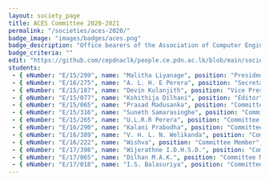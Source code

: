```yaml
---
layout: society_page
title: ACES Committee 2020-2021
permalink: "/societies/aces-2020/"
badge_image: "images/badges/aces.png"
badge_description: "Office bearers of the Association of Computer Engineering Students (ACES) for the year 2020-2021"
badge_criteria: ""
edit: "https://github.com/cepdnaclk/people.ce.pdn.ac.lk/blob/main/societies/aces-2020"
students: 
 - { eNumber: "E/15/299", name: "Malitha Liyanage", position: "President", profile_url: "/students/e15/299/", profile_image: "https://people.ce.pdn.ac.lk/images/students/e15/e15299.jpg", link: "#" }
 - { eNumber: "E/16/275", name: "A. L. H. E Perera", position: "Secretary", profile_url: "/students/e16/275/", profile_image: "https://people.ce.pdn.ac.lk/images/students/e16/e16275.jpg", link: "#" }
 - { eNumber: "E/15/187", name: "Devin Kulanjith", position: "Vice President", profile_url: "/students/e15/187/", profile_image: "https://people.ce.pdn.ac.lk/images/students/e15/e15187.jpg", link: "#" }
 - { eNumber: "E/15/077", name: "Kshithija Dilhani", position: "Editor", profile_url: "/students/e15/077/", profile_image: "https://people.ce.pdn.ac.lk/images/students/e15/e15077.jpg", link: "#" }
 - { eNumber: "E/15/065", name: "Prasad Madusanka", position: "Committee Member", profile_url: "/students/e15/065/", profile_image: "https://people.ce.pdn.ac.lk/images/students/e15/e15065.jpg", link: "#" }
 - { eNumber: "E/15/316", name: "Suneth Samarasinghe", position: "Committee Member", profile_url: "/students/e15/316/", profile_image: "https://people.ce.pdn.ac.lk/images/students/e15/e15316.jpg", link: "#" }
 - { eNumber: "E/15/265", name: "U.L.R.R Perera", position: "Committee Member", profile_url: "/students/e15/265/", profile_image: "https://people.ce.pdn.ac.lk/images/students/e15/e15265.jpg", link: "#" }
 - { eNumber: "E/16/290", name: "Kalani Prabodha", position: "Committee Member", profile_url: "/students/e16/290/", profile_image: "https://people.ce.pdn.ac.lk/images/students/e16/e16290.jpg", link: "#" }
 - { eNumber: "E/16/389", name: "V. H. L. N. Welikanda", position: "Committee Member", profile_url: "/students/e16/389/", profile_image: "https://people.ce.pdn.ac.lk/images/students/e16/e16389.jpg", link: "#" }
 - { eNumber: "E/16/222", name: "Wishva", position: "Committee Member", profile_url: "/students/e16/222/", profile_image: "https://people.ce.pdn.ac.lk/images/students/e16/e16222.jpg", link: "#" }
 - { eNumber: "E/17/398", name: "Wijerathne I.D.H.S.D.", position: "Committee Member", profile_url: "/students/e17/398/", profile_image: "https://people.ce.pdn.ac.lk/images/students/e17/e17398.jpg", link: "#" }
 - { eNumber: "E/17/065", name: "Dilhan M.A.K.", position: "Committee Member", profile_url: "/students/e17/065/", profile_image: "https://people.ce.pdn.ac.lk/images/students/e17/e17065.jpg", link: "#" }
 - { eNumber: "E/17/018", name: "I.S. Balasuriya", position: "Committee Member", profile_url: "/students/e17/018/", profile_image: "https://people.ce.pdn.ac.lk/images/students/e17/e17018.jpg", link: "#" }
---
```

